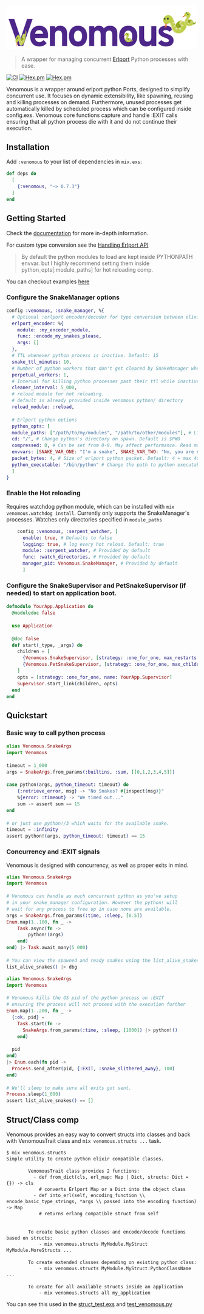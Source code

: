 ![Venomous](https://github.com/RustySnek/Venomous/blob/master/assets/venomous_logo.png)

> A wrapper for managing concurrent [Erlport](http://erlport.org/) Python processes with ease.

[![CI](https://github.com/rustysnek/venomous/actions/workflows/elixir.yml/badge.svg)](https://github.com/rustysnek/venomous/actions/workflows/elixir.yml)
[![Hex.pm](https://img.shields.io/hexpm/v/venomous)](https://hex.pm/packages/venomous)
[![Hex.pm](http://img.shields.io/hexpm/dt/venomous.svg)](https://hex.pm/packages/venomous)

Venomous is a wrapper around erlport python Ports, designed to simplify concurrent use. It focuses on dynamic extensibility, like spawning, reusing and killing processes on demand. Furthermore, unused processes get automatically killed by scheduled process which can be configured inside config.exs. Venomous core functions capture and handle :EXIT calls ensuring that all python process die with it and do not continue their execution.

## Installation
Add `:venomous` to your list of dependencies in `mix.exs`:
```elixir
def deps do
  [
    {:venomous, "~> 0.7.3"}
  ]
end
```
## Getting Started  
  Check the [documentation](https://hexdocs.pm/venomous) for more in-depth information.
  
  For custom type conversion see the [Handling Erlport API](https://github.com/RustySnek/Venomous/blob/master/PYTHON.md)

  > By default the python modules to load are kept inside PYTHONPATH envvar.
  > but I highly recommend setting them inside python_opts[:module_paths] for hot reloading comp.

  You can checkout examples [here](https://github.com/RustySnek/venomous-examples)

### Configure the SnakeManager options
  ```elixir
  config :venomous, :snake_manager, %{
    # Optional :erlport encoder/decoder for type conversion between elixir/python applied to all workers. The function may also include any :erlport callbacks from python api
    erlport_encoder: %{
      module: :my_encoder_module,
      func: :encode_my_snakes_please,
      args: []
    },
    # TTL whenever python process is inactive. Default: 15
    snake_ttl_minutes: 10,
    # Number of python workers that don't get cleared by SnakeManager when their TTL while inactive ends. Default: 10
    perpetual_workers: 1,
    # Interval for killing python processes past their ttl while inactive. Default: 60_000ms (1 min)
    cleaner_interval: 5_000,
    # reload module for hot reloading.
    # default is already provided inside venomous python/ directory
    reload_module: :reload,

    # Erlport python options
    python_opts: [
    module_paths: ["/path/to/my/modules", "/path/to/other/modules"], # List of paths to your python modules.
    cd: "/", # Change python's directory on spawn. Default is $PWD
    compressed: 0, # Can be set from 0-9. May affect performance. Read more on [Erlport documentation](http://erlport.org/docs/python.html#erlang-api)
    envvars: [SNAKE_VAR_ONE: "I'm a snake", SNAKE_VAR_TWO: "No, you are not"], # additional python process envvars
    packet_bytes: 4, # Size of erlport python packet. Default: 4 = max 4GB of data. Can also be set to 1 = 256 bytes or 2 = ? bytes if you are sure you won't be transfering a lot of data.
    python_executable: "/bin/python" # Change the path to python executable to use.
    ]
  }
  ```
### Enable the Hot reloading
  Requires watchdog python module, which can be installed with `mix venomous.watchdog install`.
  Currently only supports the SnakeManager's processes. Watches only directories specified in `module_paths`
  ```elixir
      config :venomous, :serpent_watcher, [
        enable: true, # Defaults to false
        logging: true, # log every hot reload. Default: true
        module: :serpent_watcher, # Provided by default
        func: :watch_directories, # Provided by default
        manager_pid: Venomous.SnakeManager, # Provided by default
        ]
  ```
### Configure the SnakeSupervisor and PetSnakeSupervisor (if needed) to start on application boot.
  ```elixir
  defmodule YourApp.Application do
    @moduledoc false

    use Application

    @doc false
    def start(_type, _args) do
      children = [
        {Venomous.SnakeSupervisor, [strategy: :one_for_one, max_restarts: 0, max_children: 50]},
        {Venomous.PetSnakeSupervisor, [strategy: :one_for_one, max_children: 10]} # not necessary
      ]
      opts = [strategy: :one_for_one, name: YourApp.Supervisor]
      Supervisor.start_link(children, opts)
    end
  end
  ```

## Quickstart
### Basic way to call python process
```elixir
alias Venomous.SnakeArgs
import Venomous

timeout = 1_000
args = SnakeArgs.from_params(:builtins, :sum, [[0,1,2,3,4,5]])

case python(args, python_timeout: timeout) do
    {:retrieve_error, msg} -> "No Snakes? #{inspect(msg)}"
    %{error: :timeout} -> "We timed out..."
    sum -> assert sum == 15
end

# or just use python!/3 which waits for the available snake.
timeout = :infinity
assert python!(args, python_timeout: timeout) == 15
```
### Concurrency and :EXIT signals
Venomous is designed with concurrency, as well as proper exits in mind.
```elixir
alias Venomous.SnakeArgs
import Venomous

# Venomous can handle as much concurrent python as you've setup
# in your snake_manager configuration. However the python! will
# wait for any process to free up in case none are available.
args = SnakeArgs.from_params(:time, :sleep, [0.5])
Enum.map(1..100, fn _ -> 
    Task.async(fn ->
        python!(args)
    end)
end) |> Task.await_many(5_000)

# You can view the spawned and ready snakes using the list_alive_snakes() 
list_alive_snakes() |> dbg
```
```elixir
alias Venomous.SnakeArgs
import Venomous

# Venomous kills the OS pid of the python process on :EXIT
# ensuring the process will not proceed with the execution further
Enum.map(1..200, fn _ ->
  {:ok, pid} =
    Task.start(fn ->
      SnakeArgs.from_params(:time, :sleep, [1000]) |> python!()
    end)

  pid
end)
|> Enum.each(fn pid ->
  Process.send_after(pid, {:EXIT, :snake_slithered_away}, 100)
end)

# We'll sleep to make sure all exits got sent.
Process.sleep(1_000)
assert list_alive_snakes() == []
```

## Struct/Class comp
Venomous provides an easy way to convert structs into classes and back with VenomousTrait class and `mix venomous.structs ...` task.
```
$ mix venomous.structs
Simple utility to create python elixir compatible classes.

        VenomousTrait class provides 2 functions: 
          - def from_dict(cls, erl_map: Map | Dict, structs: Dict = {}) -> cls
            # converts Erlport Map or a Dict into the object class
          - def into_erl(self, encoding_function \\ encode_basic_type_strings, *args \\ passed into the encoding function) -> Map
            # returns erlang compatible struct from self

           
        To create basic python classes and encode/decode functions based on structs: 
            - mix venomous.structs MyModule.MyStruct MyModule.MoreStructs ...

        To create extended classes depending on existing python class: 
            - mix venomous.structs MyModule.MyStruct:PythonClassName ...

        To create for all available structs inside an application
            - mix venomous.structs all my_application
```

You can see this used in the [struct_test.exs](https://github.com/RustySnek/Venomous/blob/master/test/struct_test.exs) and [test_venomous.py](https://github.com/RustySnek/Venomous/blob/master/python/test_venomous.py)


